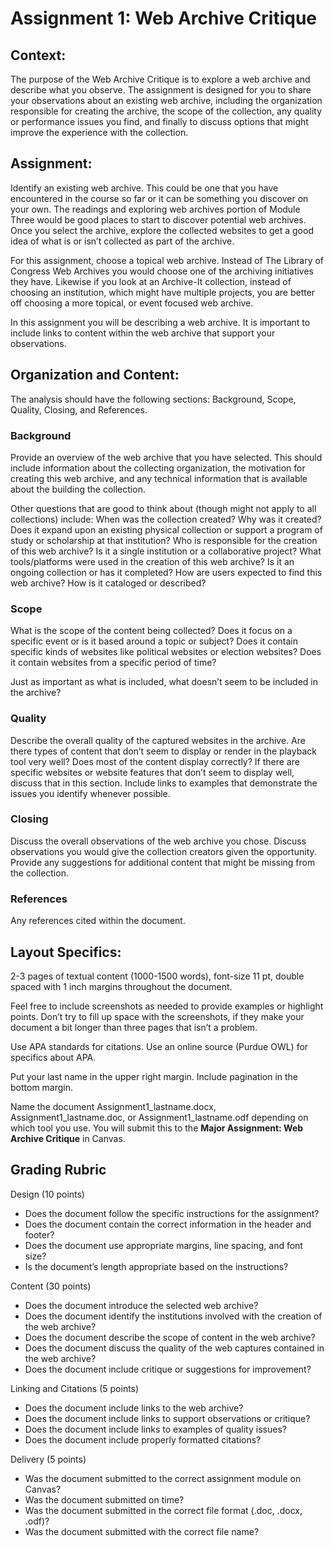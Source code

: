 # Assignment 1: Web Archive Critique

## Context:
The purpose of the Web Archive Critique is to explore a web archive and describe what you observe. The assignment is designed for you to share your observations about an existing web archive, including the organization responsible for creating the archive, the scope of the collection, any quality or performance issues you find, and finally to discuss options that might improve the experience with the collection. 

## Assignment:
Identify an existing web archive.  This could be one that you have encountered in the course so far or it can be something you discover on your own.  The readings and exploring web archives portion of Module Three would be good places to start to discover potential web archives.  Once you select the archive, explore the collected websites to get a good idea of what is or isn’t collected as part of the archive. 

For this assignment, choose a topical web archive.  Instead of The Library of Congress Web Archives you would choose one of the archiving initiatives they have.  Likewise if you look at an Archive-It collection, instead of choosing an institution, which might have multiple projects, you are better off choosing a more topical, or event focused web archive.

In this assignment you will be describing a web archive. It is important to include links to content within the web archive that support your observations.

## Organization and Content:
The analysis should have the following sections: Background, Scope, Quality, Closing, and References.

### Background

Provide an overview of the web archive that you have selected.  This should include information about the collecting organization, the motivation for creating this web archive, and any technical information that is available about the building the collection. 

Other questions that are good to think about (though might not apply to all collections) include:
When was the collection created? Why was it created? Does it expand upon an existing physical collection or support a program of study or scholarship at that institution? Who is responsible for the creation of this web archive? Is it a single institution or a collaborative project? What tools/platforms were used in the creation of this web archive? Is it an ongoing collection or has it completed? How are users expected to find this web archive? How is it cataloged or described?

### Scope
What is the scope of the content being collected? Does it focus on a specific event or is it based around a topic or subject? Does it contain specific kinds of websites like political websites or election websites? Does it contain websites from a specific period of time? 

Just as important as what is included, what doesn’t seem to be included in the archive?

### Quality
Describe the overall quality of the captured websites in the archive.  Are there types of content that don’t seem to display or render in the playback tool very well? Does most of the content display correctly? If there are specific websites or website features that don’t seem to display well, discuss that in this section. Include links to examples that demonstrate the issues you identify whenever possible. 

### Closing
Discuss the overall observations of the web archive you chose. Discuss observations you would give the collection creators given the opportunity. Provide any suggestions for additional content that might be missing from the collection. 

### References
Any references cited within the document.

## Layout Specifics: 
2-3 pages of textual content (1000-1500 words), font-size 11 pt, double spaced with 1 inch margins throughout the document.  

Feel free to include screenshots as needed to provide examples or highlight points.  Don’t try to fill up space with the screenshots, if they make your document a bit longer than three pages that isn’t a problem. 

Use APA standards for citations. Use an online source (Purdue OWL) for specifics about APA.

Put your last name in the upper right margin.  Include pagination in the bottom margin. 

Name the document Assignment1_lastname.docx, Assignment1_lastname.doc, or Assignment1_lastname.odf depending on which tool you use. You will submit this to the **Major Assignment: Web Archive Critique** in Canvas.

## Grading Rubric
Design (10 points)
* Does the document follow the specific instructions for the assignment?
* Does the document contain the correct information in the header and footer?
* Does the document use appropriate margins, line spacing, and font size?
* Is the document’s length appropriate based on the instructions?

Content (30 points)
* Does the document introduce the selected web archive?
* Does the document identify the institutions involved with the creation of the web archive?
* Does the document describe the scope of content in the web archive?
* Does the document discuss the quality of the web captures contained in the web archive?
* Does the document include critique or suggestions for improvement?

Linking and Citations (5 points)
* Does the document include links to the web archive?
* Does the document include links to support observations or critique?
* Does the document include links to examples of quality issues?
* Does the document include properly formatted citations?

Delivery (5 points)
* Was the document submitted to the correct assignment module on Canvas?
* Was the document submitted on time?
* Was the document submitted in the correct file format (.doc, .docx, .odf)?
* Was the document submitted with the correct file name?



